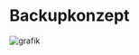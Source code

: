 # Backupkonzept
![grafik](https://user-images.githubusercontent.com/84330170/150995696-d9f6475b-d1a5-4655-9309-689001a29612.png)
